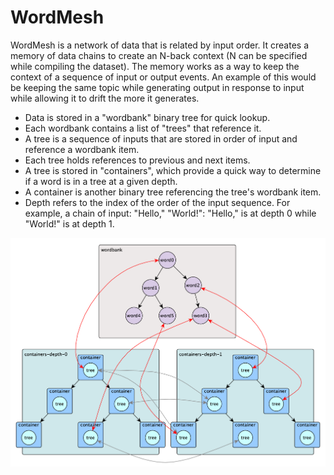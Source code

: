 # WordMesh

WordMesh is a network of data that is related by input order. It creates a
memory of data chains to create an N-back context (N can be specified while
compiling the dataset). The memory works as a way to keep the context of a
sequence of input or output events. An example of this would be keeping the
same topic while generating output in response to input while allowing it to
drift the more it generates.

* Data is stored in a "wordbank" binary tree for quick lookup.
* Each wordbank contains a list of "trees" that reference it.
* A tree is a sequence of inputs that are stored in order of input and
reference a wordbank item.
* Each tree holds references to previous and next items.
* A tree is stored in "containers", which provide a quick way to determine if a
word is in a tree at a given depth.
* A container is another binary tree referencing the tree's wordbank item.
* Depth refers to the index of the order of the input sequence. For example, a
chain of input: "Hello," "World!": "Hello," is at depth 0 while "World!" is at
depth 1.

![test](/doc/chart0.png)
